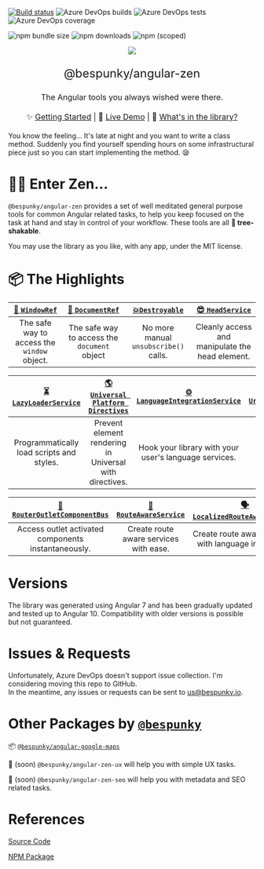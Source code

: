 [![Build status](https://dev.azure.com/BeSpunky/Libraries/_apis/build/status/angular-zen/Build%20angular-zen)](https://dev.azure.com/BeSpunky/Libraries/_build/latest?definitionId=29)
![Azure DevOps builds](https://img.shields.io/azure-devops/build/bespunky/bebdc696-fbbf-4816-9247-9d1311da59bc/29?style=flat-square)
![Azure DevOps tests](https://img.shields.io/azure-devops/tests/BeSpunky/bebdc696-fbbf-4816-9247-9d1311da59bc/29?style=flat-square)
![Azure DevOps coverage](https://img.shields.io/azure-devops/coverage/BeSpunky/bebdc696-fbbf-4816-9247-9d1311da59bc/29?style=flat-square)

![npm bundle size](https://img.shields.io/bundlephobia/min/@bespunky/angular-zen.svg?style=flat-square)
![npm downloads](https://img.shields.io/npm/dm/@bespunky/angular-zen.svg?style=flat-square)
![npm (scoped)](https://img.shields.io/npm/v/@bespunky/angular-zen.svg?style=flat-square)

<p align="center">
    <img src="https://dev.azure.com/BeSpunky/bebdc696-fbbf-4816-9247-9d1311da59bc/_apis/git/repositories/1f3eb3c0-8f08-46b0-a3bf-f2ea2225a0a5/items?path=%2Fprojects%2Fdemo%2Fsrc%2Fassets%2Flogo%400.75x.png&versionDescriptor%5BversionOptions%5D=0&versionDescriptor%5BversionType%5D=0&versionDescriptor%5Bversion%5D=development&resolveLfs=true&%24format=octetStream&api-version=5.0"/>
</p>

<p align="center" style="font-size: x-large">@bespunky/angular-zen</p>
<p align="center" style="font-size: medium">The Angular tools you always wished were there.</p>

<p align="center" style="font-size: medium; margin: 20px auto">
    ✨ <a href="https://dev.azure.com/BeSpunky/Libraries/_wiki/wikis/angular-zen/131/Getting-Started">Getting Started</a> |
    🙌 <a href="https://bs-angular-zen-demo.web.app/">Live Demo</a> |
    🎁 <a href="https://dev.azure.com/BeSpunky/Libraries/_wiki/wikis/angular-zen/132/Modules">What's in the library?</a>
</p>

You know the feeling... It's late at night and you want to write a class method. Suddenly you find yourself spending hours on some infrastructural piece just so you can start implementing the method. 😪

# 🧘‍♂️ Enter Zen...
`@bespunky/angular-zen` provides a set of well meditated general purpose tools for common Angular related tasks, to help you keep focused on the task at hand and stay in control of your workflow. These tools are all **🌳 tree-shakable**.

You may use the library as you like, with any app, under the MIT license.

# 📦 The Highlights


| [🔲 `WindowRef`](/Modules/CoreModule/WindowRef) | [📄 `DocumentRef`](/Modules/CoreModule/DocumentRef) | [💥`Destroyable`](/Modules/CoreModule/Destroyable-(abstract)) | [😎 `HeadService`](/Modules/CoreModule/HeadService) |
|:------------------------------------------------:|:----------------------------------------------------:|:--------------------------------------------------------------:|:----------------------------------------------------:|
| The safe way to access the `window` object.      | The safe way to access the `document` object         | No more manual `unsubscribe()` calls.                          | Cleanly access and manipulate the head element.      |


| [⏳ `LazyLoaderService`](/Modules/AsyncModule/LazyLoaderService) | [🌎 `Universal Platform Directives`](/Modules/UniversalModule/Platform-Directives) | [⚙ `LanguageIntegrationService`](/Modules/LanguageIntegrationModule) | [🔗 `UrlReflectionService`](/Modules/LanguageIntegrationModule/Additional-Language-Tools#UrlReflectionService) |
|:----------------------------------------------------------------:|:-----------------------------------------------------------------------------------:|:---------------------------------------------------------------------:|:---------------------------------------------------------------------------------------------------------------:|
| Programmatically load scripts and styles.                        | Prevent element rendering in Universal with directives.                             | Hook your library with your user's language services.                 | Break urls to their parts.                                                                                      |

| [🚌 `RouterOutletComponentBus`](/Modules/RouterXModule/RouterOutletComponentBus) | [🔀 `RouteAwareService`](/Modules/RouterXModule/RouteAwareService-\(abstract\)) | [🗣 `LocalizedRouteAwareService`](/Modules/LanguageIntegrationModule/Additional-Language-Tools#LocalizedRouteAwareService-\(abstract\)) |
|:---------------------------------------------------------------------------------:|:--------------------------------------------------------------------------------:|:---------------------------------------------------------------------------------------------------------------------------------------:|
| Access outlet activated components instantaneously.                               | Create route aware services with ease.                                           | Create route aware services with language integration.                                                                                  |

# Versions
The library was generated using Angular 7 and has been gradually updated and tested up to Angular 10. 
Compatibility with older versions is possible but not guaranteed.

# Issues & Requests
Unfortunately, Azure DevOps doesn't support issue collection. I'm considering moving this repo to GitHub.  
In the meantime, any issues or requests can be sent to [us@bespunky.io](mailto:us@bespunky.io?subject=@bespunky/angular-zen).

# Other Packages by [`@bespunky`](https://www.npmjs.com/~bespunky)

📦 [`@bespunky/angular-google-maps`](https://www.npmjs.com/package/@bespunky/angular-google-maps)

🚧 (soon) `@bespunky/angular-zen-ux` will help you with simple UX tasks.

🚧 (soon) `@bespunky/angular-zen-seo` will help you with metadata and SEO related tasks.

# References
[Source Code](https://dev.azure.com/BeSpunky/Libraries/_git/angular-zen)

[NPM Package](https://www.npmjs.com/package/@bespunky/angular-zen)
